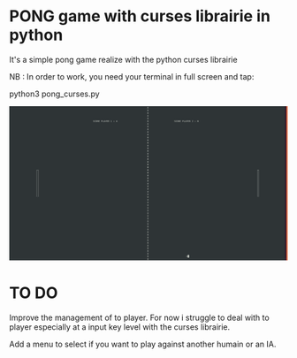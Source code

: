 # PONG game with curses librairie in python

It's a simple pong game realize with the python curses librairie 

NB : In order to work, you need your terminal in full screen and tap:

python3 pong_curses.py




![PONG IMAGE](pongcurses.png)







# TO DO

Improve the management of to player. For now i struggle to deal with to player especially at a input key level with the curses librairie.

Add a menu to select if you want to play against another humain or an IA.



